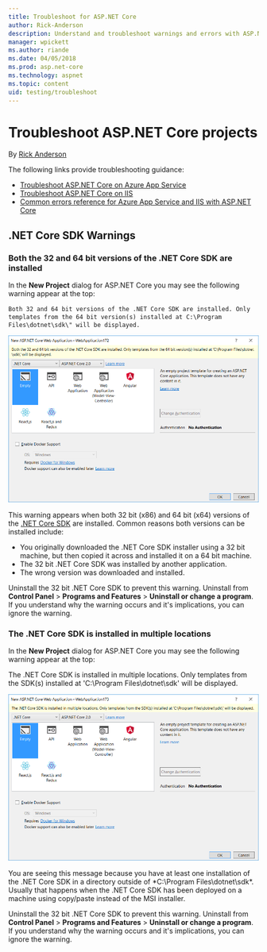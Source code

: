 ```yaml
---
title: Troubleshoot for ASP.NET Core
author: Rick-Anderson
description: Understand and troubleshoot warnings and errors with ASP.NET Core projects.
manager: wpickett
ms.author: riande
ms.date: 04/05/2018
ms.prod: asp.net-core
ms.technology: aspnet
ms.topic: content
uid: testing/troubleshoot
---
```

# Troubleshoot ASP.NET Core projects

By [Rick Anderson](https://twitter.com/RickAndMSFT)

The following links provide troubleshooting guidance:

* [Troubleshoot ASP.NET Core on Azure App Service](xref:host-and-deploy/azure-apps/troubleshoot)
* [Troubleshoot ASP.NET Core on IIS](xref:host-and-deploy/iis/troubleshoot)
* [Common errors reference for Azure App Service and IIS with ASP.NET Core](xref:host-and-deploy/azure-iis-errors-reference)

<a name="sdk"></a>
## .NET Core SDK  Warnings

### Both the 32 and 64 bit versions of the .NET Core SDK are installed
In the **New Project** dialog for ASP.NET Core you may see the following warning appear at the top: 

    Both 32 and 64 bit versions of the .NET Core SDK are installed. Only templates from the 64 bit version(s) installed at C:\Program Files\dotnet\sdk\" will be displayed.

![A screenshot of the OneASP.NET dialog showing the warning message](troubleshoot/_static/both32and64bit.png)

This warning appears when both 32 bit (x86) and 64 bit (x64) versions of the [.NET Core SDK](https://www.microsoft.com/net/download/all) are installed. Common reasons both versions can be installed include:

* You originally downloaded the .NET Core SDK installer using a 32 bit machine, but then copied it across and installed it on a 64 bit machine. 
* The 32 bit .NET Core SDK was installed by another application.
* The wrong version was downloaded and installed.

Uninstall the 32 bit .NET Core SDK to prevent this warning. Uninstall from **Control Panel** > **Programs and Features** > **Uninstall or change a program**. If you understand why the warning occurs and it's implications, you can ignore the warning.

### The .NET Core SDK is installed in multiple locations
In the **New Project** dialog for ASP.NET Core you may see the following warning appear at the top: 

 The .NET Core SDK is installed in multiple locations. Only templates from the SDK(s) installed at 'C:\Program Files\dotnet\sdk\' will be displayed.

![A screenshot of the OneASP.NET dialog showing the warning message](troubleshoot/_static/multiplelocations.png)


You are seeing this message because you have at least one installation of the .NET Core SDK in a directory outside of *C:\Program Files\dotnet\sdk\*. Usually that happens when the .NET Core SDK has been deployed on a machine using copy/paste instead of the MSI installer.

Uninstall the 32 bit .NET Core SDK to prevent this warning. Uninstall from **Control Panel** > **Programs and Features** > **Uninstall or change a program**. If you understand why the warning occurs and it's implications, you can ignore the warning.
